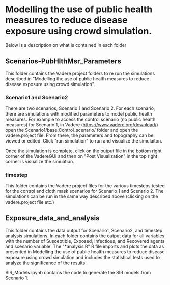 # Modelling the use of public health measures to reduce disease exposure using crowd simulation.


Below is a description on what is contained in each folder

## Scenarios-PubHlthMsr_Parameters 
This folder contains the Vadere project folders to re run the simulations described in "Modelling the use of public health measures to reduce disease
exposure using crowd simulation".
### Scenario1 and Scenario2
There are two scenarios, Scenario 1 and Scenario 2. For each scenario, there are simulations with modified parameters to model public health measures. 
For example to access the control scenario (no public health measures) for Scenario 1, in Vadere (https://www.vadere.org/download/) open the Scenario1/base:Control_scenario/ folder and open the vadere.project file. 
From there, the parameters and topography can be viewed or edited. 
Click "run simulation" to run and visualize the simulaiton. 

Once the simulation is complete, click on the output file in the bottom right corner of the VadereGUI and then on "Post Visualization" in the top right corner is visualize the simuation. 

### timestep

This folder contains the Vadere project files for the various timesteps tested for the control and cloth mask scenarios for Scenario 1 and Scenario 2. 
The simulations can be run in the same way described above (clicking on the vadere.project file etc.)


## Exposure_data_and_analysis

This folder contains the data output for Scenario1, Scenario2, and timestep analysis simulations. In each folder contains the output data for all variables with the number of Susceptible, Exposed, Infectious, and Recovered agents and scenario variable. The "*analysis.R" R file imports and plots the data as presented in Modelling the use of public health measures to reduce disease exposure using crowd simulation and includes the statistical tests used to analyze the significance of the results.

SIR_Models.ipynb contains the code to generate the SIR models from Scenario 1. 
